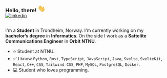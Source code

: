 ### Hello, there! <img src="https://raw.githubusercontent.com/MiguelRAvila/MiguelRAvila/master/img/profile/wave.gif" width="24px">

<p style="margin: -20px 0 30px">
  <a href="https://www.linkedin.com/in/leif-eggenfellner/" target="_blank" style='margin-top:5px'</a>
  <img align="center" src="https://github.com/leifeggenfellner/leifeggenfellner/blob/main/assets/linkedin.png" alt="linkedin" height="30px" width="30px" />
  </a>
 </p>

I'm a **Student** in Trondheim, Norway. I'm currently working on my **bachelor’s degree** in **Informatics**. On the side I work as a **Sattelite Communications Engineer** in **Orbit NTNU**.

- ⭐ Student at NTNU.
- ✅ I know `Python`, `Rust`, `TypeScript`, `JavaScript`, `Java`, `Svelte`, `SvelteKit`, `React`, `C++`, `CSS`, `Tailwind CSS`, `PHP`, `MySQL`, `PostgreSQL`, `Docker`.
- 💻 Student who loves programming.
